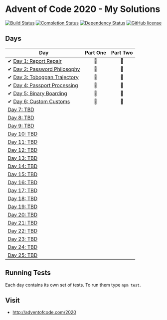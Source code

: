 # Advent of Code 2020 - My Solutions
[![Build Status](https://github.com/AxemaFr/AdventOfCode-2020/workflows/build/badge.svg)](https://github.com/AxemaFr/AdventOfCode-2020/actions)
[![Completion Status](https://img.shields.io/endpoint?url=https://raw.githubusercontent.com/AxemaFr/AdventOfCode-2020/master/.github/badges/completion.json)](https://github.com/AxemaFr/AdventOfCode-2020)
[![Dependency Status](https://img.shields.io/david/AxemaFr/AdventOfCode-2020.svg)](https://david-dm.org/AxemaFr/AdventOfCode-2020)
[![GitHub license](https://img.shields.io/badge/license-MIT-blue.svg)](https://raw.githubusercontent.com/AxemaFr/AdventOfCode-2020/master/LICENSE)

## Days


| Day  | Part One | Part Two |
|---|:---:|:---:|
| ✔ [Day 1: Report Repair](https://github.com/AxemaFr/AdventOfCode-2020/tree/master/day-01)| 🌟 | 🌟 |
| ✔ [Day 2: Password Philosophy](https://github.com/AxemaFr/AdventOfCode-2020/tree/master/day-02)| 🌟 | 🌟 |
| ✔ [Day 3: Toboggan Trajectory](https://github.com/AxemaFr/AdventOfCode-2020/tree/master/day-03)| 🌟 | 🌟 |
| ✔ [Day 4: Passport Processing](https://github.com/AxemaFr/AdventOfCode-2020/tree/master/day-04)| 🌟 | 🌟 |
| ✔ [Day 5: Binary Boarding](https://github.com/AxemaFr/AdventOfCode-2020/tree/master/day-05)| 🌟 | 🌟 |
| ✔ [Day 6: Custom Customs](https://github.com/AxemaFr/AdventOfCode-2020/tree/master/day-06)| 🌟 | 🌟 |
| [Day 7: TBD]()| | |
| [Day 8: TBD]()| | |
| [Day 9: TBD]()| | |
| [Day 10: TBD]()| | |
| [Day 11: TBD]()| | |
| [Day 12: TBD]()| | |
| [Day 13: TBD]()| | |
| [Day 14: TBD]()| | |
| [Day 15: TBD]()| | |
| [Day 16: TBD]()| | |
| [Day 17: TBD]()| | |
| [Day 18: TBD]()| | |
| [Day 19: TBD]()| | |
| [Day 20: TBD]()| | |
| [Day 21: TBD]()| | |
| [Day 22: TBD]()| | |
| [Day 23: TBD]()| | |
| [Day 24: TBD]()| | |
| [Day 25: TBD]()| | |

## Running Tests

Each day contains its own set of tests. To run them type `npm test`.

## Visit
- http://adventofcode.com/2020
